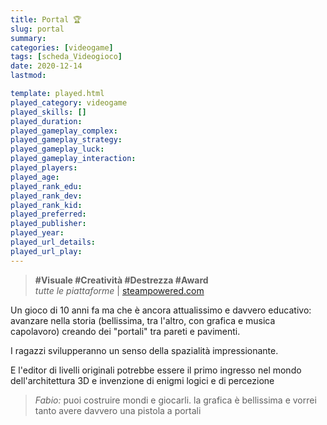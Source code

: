 ```yaml
---
title: Portal 🏆
slug: portal
summary: 
categories: [videogame]
tags: [scheda_Videogioco]
date: 2020-12-14
lastmod: 

template: played.html
played_category: videogame
played_skills: []
played_duration: 
played_gameplay_complex: 
played_gameplay_strategy: 
played_gameplay_luck: 
played_gameplay_interaction: 
played_players: 
played_age: 
played_rank_edu: 
played_rank_dev: 
played_rank_kid: 
played_preferred: 
played_publisher: 
played_year: 
played_url_details: 
played_url_play: 
---
```


> **#Visuale #Creatività #Destrezza #Award**  
> *tutte le piattaforme* | [steampowered.com](https://store.steampowered.com/app/400/Portal/)   

Un gioco di 10 anni fa ma che è ancora attualissimo e davvero educativo:
avanzare nella storia (bellissima, tra l'altro, con grafica e musica capolavoro) creando dei "portali" tra pareti e pavimenti.

I ragazzi svilupperanno un senso della spazialità impressionante.

E l'editor di livelli originali potrebbe essere il primo ingresso nel mondo dell'architettura 3D e invenzione di enigmi logici e di percezione

> *Fabio:*
> puoi costruire mondi e giocarli. la grafica è bellissima e vorrei tanto avere davvero una pistola a portali


